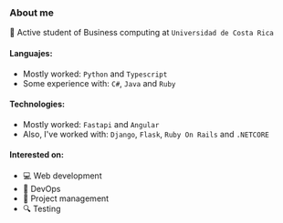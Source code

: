 ### About me 

📌 Active student of Business computing at `Universidad de Costa Rica`

#### Languajes:
- Mostly worked: `Python` and `Typescript`
- Some experience with: `C#`, `Java` and `Ruby`

#### Technologies:
- Mostly worked: `Fastapi` and `Angular`
- Also, I've worked with: `Django`, `Flask`, `Ruby On Rails` and `.NETCORE`

#### Interested on: 
- 💻 Web development
- 🚀 DevOps
- 🔁 Project management
- 🔍 Testing
